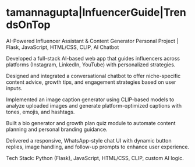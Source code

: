 # tamannagupta|InfuencerGuide|TrendsOnTop
AI-Powered Influencer Assistant & Content Generator
Personal Project | Flask, JavaScript, HTML/CSS, CLIP, AI Chatbot

Developed a full-stack AI-based web app that guides influencers across platforms (Instagram, LinkedIn, YouTube) with personalized strategies.

Designed and integrated a conversational chatbot to offer niche-specific content advice, growth tips, and engagement strategies based on user inputs.

Implemented an image caption generator using CLIP-based models to analyze uploaded images and generate platform-optimized captions with tones, emojis, and hashtags.

Built a bio generator and growth plan quiz module to automate content planning and personal branding guidance.

Delivered a responsive, WhatsApp-style chat UI with dynamic button replies, image handling, and follow-up prompts to enhance user experience.

Tech Stack: Python (Flask), JavaScript, HTML/CSS, CLIP, custom AI logic.

 
